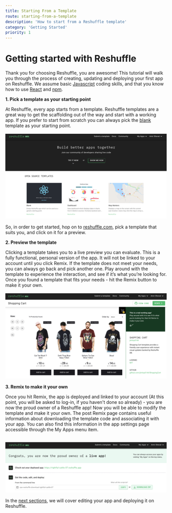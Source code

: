 ```yaml
---
title: Starting From a Template
route: starting-from-a-template
description: 'How to start from a Reshuffle template'
category: 'Getting Started'
priority: 1
---
```



# Getting started with Reshuffle

Thank you for choosing Reshuffle, you are awesome! This tutorial will walk you through the process of creating, updating and deploying your first app on Reshuffle. We assume basic [Javascript](https://www.w3schools.com/js/) coding skills, and that you know how to use [React](https://reactjs.org/) and [npm](https://www.npmjs.com/).

**1. Pick a template as your starting point**

At Reshuffle, every app starts from a template. Reshuffle templates are a great way to get the scaffolding out of the way and start with a working app. If you prefer to start from scratch you can always pick the [blank](https://reshuffle.com/template/blank) template as your starting point. 
<br><br>
<img src="https://raw.githubusercontent.com/binaris/dev-docs-content/master/assets/getting-started1.png?token=AAR6X626J5Q33VOETDCBBAC5S3ACA" alt="drawing" style="width:600px;"/>

So, in order to get started, hop on to [reshuffle.com](https://reshuffle.com/), pick a template that suits you, and click on it for a preview.

**2. Preview the template** 

Clicking a template takes you to a live preview you can evaluate. This is a fully functional, personal version of the app. It will not be linked to your account until you click Remix. If the template does not meet your needs, you can always go back and pick another one. Play around with the template to experience the interaction, and see if it’s what you’re looking for. Once you found a template that fits your needs - hit the Remix button to make it your own. 
<br><br>
<img src="https://raw.githubusercontent.com/binaris/dev-docs-content/master/assets/getting-started2.png?token=AAR6X63QHNNINGGIEAR6DN25S3AU6" alt="drawing" style="width:600px;"/>


**3. Remix to make it your own**

Once you hit Remix, the app is deployed and linked to your account (At this point, you will be asked to log-in, if you haven't done so already) - you are now the proud owner of a Reshuffle app! Now you will be able to modify the template and make it your own. The post Remix page contains useful information about downloading the template code and associating it with your app. You can also find this information in the app settings page accessible through the My Apps menu item.
<br><br>

<img src="https://raw.githubusercontent.com/binaris/dev-docs-content/master/assets/getting-started3.png?token=AAR6X626MRZ3MKHKMNGKQKC5S3BHE" alt="drawing" style="width:600px;"/>

In the [next sections](https://dev.reshuffle.app/running-locally), we will cover editing your app and deploying it on Reshuffle.



